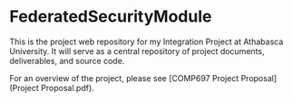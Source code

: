 # FederatedSecurityModule

This is the project web repository for my Integration Project at Athabasca University.  It will serve as a central repository of project documents, deliverables, and source code.

For an overview of the project, please see [COMP697 Project Proposal](Project Proposal.pdf).

